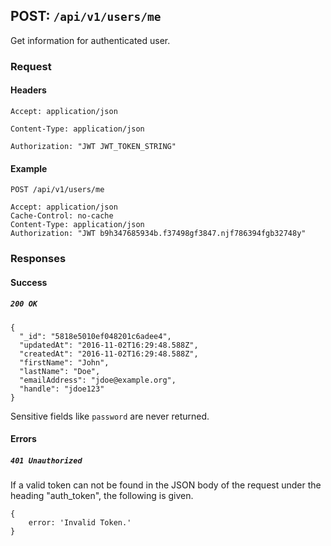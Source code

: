 ## POST: ```/api/v1/users/me```

Get information for authenticated user.

### Request

#### Headers
```Accept: application/json```

```Content-Type: application/json```

```Authorization: "JWT JWT_TOKEN_STRING"```


#### Example
```
POST /api/v1/users/me

Accept: application/json
Cache-Control: no-cache
Content-Type: application/json
Authorization: "JWT b9h347685934b.f37498gf3847.njf786394fgb32748y"

```

### Responses

#### Success

##### ```200 OK```
```
{
  "_id": "5818e5010ef048201c6adee4",
  "updatedAt": "2016-11-02T16:29:48.588Z",
  "createdAt": "2016-11-02T16:29:48.588Z",
  "firstName": "John",
  "lastName": "Doe",
  "emailAddress": "jdoe@example.org",
  "handle": "jdoe123"
}
```
Sensitive fields like ```password``` are never returned.

#### Errors

##### ```401 Unauthorized```

If a valid token can not be found in the JSON body of the request under the heading "auth_token", the following is given.
```
{
    error: 'Invalid Token.' 
}
```
